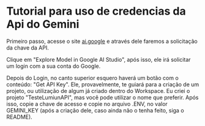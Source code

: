 # Tutorial para uso de credencias da Api do Gemini

Primeiro passo, acesse o site [ai.google](ai.google.dev) e através dele faremos a solicitação da chave da API.

Clique em "Explore Model in Google AI Studio", após isso, ele irá solicitar um login com a sua conta do Google.

Depois do Login, no canto superior esquero haverá um botão com o conteúdo: "Get API Key". Ele, provavelmente, te guiará para a criação de um projeto, ou utilização de algum já criado dentro do Workspace. Eu criei o projeto "TesteLumiunAPI", mas você pode utilizar o nome que preferir. Após isso, copie a chave de acesso e copie no arquivo .ENV, no valor GEMINI_KEY (após a criação dele, caso ainda não o tenha feito, siga o README).

